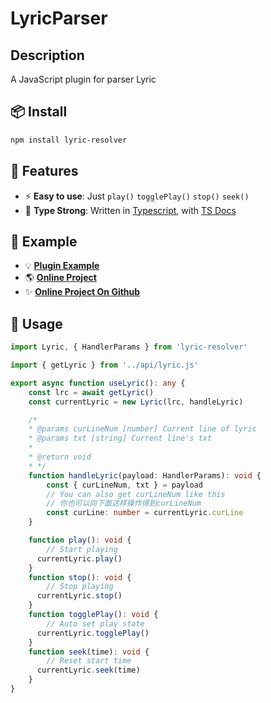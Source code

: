 # LyricParser

## Description
A JavaScript plugin for parser Lyric


## 📦 Install

```bash
npm install lyric-resolver
```

## 🔋 Features

- ⚡ **Easy to use**: Just `play()` `togglePlay()` `stop()` `seek()`
- 🦾 **Type Strong**: Written in [Typescript](https://www.typescriptlang.org/), with [TS Docs](https://github.com/microsoft/tsdoc)

## 🎄 Example
- 💡 [**Plugin Example**](https://snowigfox.github.io/lyricparser)
- 🌎 [**Online Project**](https://snowigfox.github.io/music)
- ✨ [****Online Project On Github****](https://github.com/SnowingFox/music)

## 🦄 Usage


```ts
import Lyric, { HandlerParams } from 'lyric-resolver'

import { getLyric } from '../api/lyric.js'

export async function useLyric(): any {
    const lrc = await getLyric()
    const currentLyric = new Lyric(lrc, handleLyric)

    /*
    * @params curLineNum [number] Current line of lyric
    * @params txt [string] Current line's txt
    * 
    * @return void
    * */
    function handleLyric(payload: HandlerParams): void {
        const { curLineNum, txt } = payload
        // You can also get curLineNum like this
        // 你也可以向下面这样操作得到curLineNum
        const curLine: number = currentLyric.curLine
    }

    function play(): void {
        // Start playing
      currentLyric.play()
    }
    function stop(): void {
        // Stop playing
      currentLyric.stop()
    }
    function togglePlay(): void {
        // Auto set play state
      currentLyric.togglePlay()
    }
    function seek(time): void {
        // Reset start time
      currentLyric.seek(time)
    }
}
```
